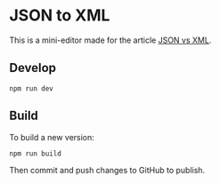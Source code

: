 # JSON to XML

This is a mini-editor made for the article [JSON vs XML](https://jsoneditoronline.org/indepth/compare/json-vs-xml/).

## Develop

```
npm run dev
```

## Build

To build a new version:

```
npm run build
```

Then commit and push changes to GitHub to publish.
